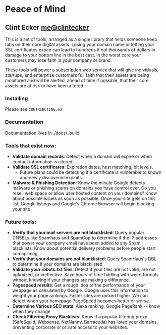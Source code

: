 # Peace of Mind
Clint Ecker <me@clintecker>
---------------------------

This is a set of tools, arranged as a single library that helps someone keep
tabs on their core digital assets.  Losing your domain name or letting your
SSL certificates expire can lead to hundreds if not thousands of dollars in
damage to your bottom line in the best cast.  In the worst care your customers
may lose faith in your company or brand.

These tools will power a subscription web service that will give individuals,
startups, and enterprise customers full faith that their assets are being
monitored and will be alerted, ahead of time if possible, that their
core assets are at risk or have been altered.

### Installing

Please see `CONTRIBUTING.md`

### Documentation

Documentation lives in ./docs/_build

### Tools that exist now:

* **Validate domain records**: Detect when a domain will expire or when contact information is altered.
* **Validate SSL certificates**: Expiration dates, host matching, bit levels.
	- Future plans could be detecting if a certificate is vulnerable to known and newly discovered exploits.
* **Malware & Phishing Detection**: Know the minute Google detects malware or phishing scams on domains you have control over.  Do you resell web space or allow user hosted content on your domains?  Know about possible issues as soon as possible.  Once your site gets on this list, Google listings and Google's Chrome Browser will begin blocking your site.

### Future tools:

* **Verify that your mail servers are not blacklisted**: Query popular DNSBLs like Spamhaus and SpamCop to determine if the IP addresses that power your company email have been added to any Spam blacklists.  Know about potential delivery problems before people start comaplining.
* **Verify that your domains are not blacklisted**: Query SpamHaus's DBL to determine if your domains are blacklisted.
* **Validate your robots.txt files**: Detect if your files are not valid, are not optimized, or ineffective.  Save hours of time fiddling with weird formats without knowing if your changes are making a difference.
* **Pagespeed results**: Get a rough idea of the performance of your webpage as calculated by Google.  Google uses this information to weight your page rankings.  Faster sites are ranked higher.  We can detect when your homepage PageSpeed becomes better or worse.
* **Determine Various SEO stats**: Alexa ranking, Google PageRank -- know when they change
* **Check Filtering Proxy Blacklists**: Know if a popular filtering proxy (SafeSquid, Websense, NetNanny, Barracuda) has listed your domains, preventing corporate or private access to your websites.
